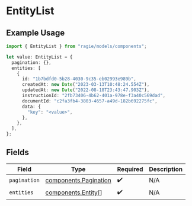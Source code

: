 # EntityList

## Example Usage

```typescript
import { EntityList } from "ragie/models/components";

let value: EntityList = {
  pagination: {},
  entities: [
    {
      id: "1b7bdfd0-5b28-4030-9c35-eb02993e989b",
      createdAt: new Date("2023-03-13T10:48:24.554Z"),
      updatedAt: new Date("2022-08-18T23:43:47.903Z"),
      instructionId: "2fb73406-4b62-401a-978e-f3a40c569dad",
      documentId: "c2fa3fb4-3803-4657-a49d-182b692275fc",
      data: {
        "key": "<value>",
      },
    },
  ],
};
```

## Fields

| Field                                                          | Type                                                           | Required                                                       | Description                                                    |
| -------------------------------------------------------------- | -------------------------------------------------------------- | -------------------------------------------------------------- | -------------------------------------------------------------- |
| `pagination`                                                   | [components.Pagination](../../models/components/pagination.md) | :heavy_check_mark:                                             | N/A                                                            |
| `entities`                                                     | [components.Entity](../../models/components/entity.md)[]       | :heavy_check_mark:                                             | N/A                                                            |
